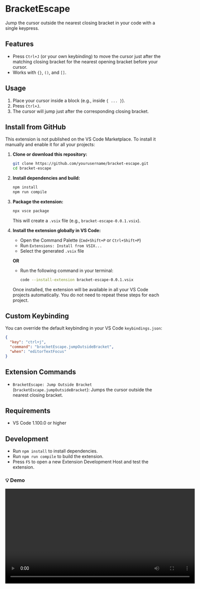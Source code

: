 # BracketEscape

Jump the cursor outside the nearest closing bracket in your code with a single keypress.

## Features
- Press `Ctrl+J` (or your own keybinding) to move the cursor just after the matching closing bracket for the nearest opening bracket before your cursor.
- Works with `{}`, `()`, and `[]`.

## Usage
1. Place your cursor inside a block (e.g., inside `{ ... }`).
2. Press `Ctrl+J`.
3. The cursor will jump just after the corresponding closing bracket.

## Install from GitHub
This extension is not published on the VS Code Marketplace. To install it manually and enable it for all your projects:

1. **Clone or download this repository:**
   ```sh
   git clone https://github.com/yourusername/bracket-escape.git
   cd bracket-escape
   ```
2. **Install dependencies and build:**
   ```sh
   npm install
   npm run compile
   ```
3. **Package the extension:**
   ```sh
   npx vsce package
   ```
   This will create a `.vsix` file (e.g., `bracket-escape-0.0.1.vsix`).
4. **Install the extension globally in VS Code:**
   - Open the Command Palette (`Cmd+Shift+P` or `Ctrl+Shift+P`)
   - Run `Extensions: Install from VSIX...`
   - Select the generated `.vsix` file
   
   **OR**
   
   - Run the following command in your terminal:
     ```sh
     code --install-extension bracket-escape-0.0.1.vsix
     ```
   
   Once installed, the extension will be available in all your VS Code projects automatically. You do not need to repeat these steps for each project.

## Custom Keybinding
You can override the default keybinding in your VS Code `keybindings.json`:
```json
{
  "key": "ctrl+j",
  "command": "bracketEscape.jumpOutsideBracket",
  "when": "editorTextFocus"
}
```

## Extension Commands
- `BracketEscape: Jump Outside Bracket` (`bracketEscape.jumpOutsideBracket`): Jumps the cursor outside the nearest closing bracket.

## Requirements
- VS Code 1.100.0 or higher

## Development
- Run `npm install` to install dependencies.
- Run `npm run compile` to build the extension.
- Press `F5` to open a new Extension Development Host and test the extension.

### 💡 Demo

<video src="demo/demo-video" controls width="600">
  Your browser does not support the video tag.
</video>

